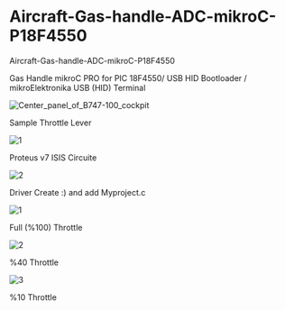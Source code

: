 # Aircraft-Gas-handle-ADC-mikroC-P18F4550
Aircraft-Gas-handle-ADC-mikroC-P18F4550

Gas Handle mikroC PRO for PIC 18F4550/ USB HID Bootloader / mikroElektronika USB (HID) Terminal

![Center_panel_of_B747-100_cockpit](https://user-images.githubusercontent.com/47052707/84162589-38dd1880-aa79-11ea-93d7-299f94171268.jpg)

Sample Throttle Lever

![1](https://user-images.githubusercontent.com/47052707/84162786-6f1a9800-aa79-11ea-8339-4dfdc66866fc.png)

Proteus v7 ISIS Circuite

![2](https://user-images.githubusercontent.com/47052707/84172390-9f1b6880-aa84-11ea-99ec-5cb145598cad.png)

Driver Create :) and add Myproject.c

![1](https://user-images.githubusercontent.com/47052707/84160611-0af6d480-aa77-11ea-9fdd-41ff76f1a4dd.png)

Full (%100) Throttle

![2](https://user-images.githubusercontent.com/47052707/84160635-13e7a600-aa77-11ea-8d1b-227a18d7cdd7.png)

%40 Throttle

![3](https://user-images.githubusercontent.com/47052707/84160667-1ba74a80-aa77-11ea-87c1-4eeddcba1c11.png)

%10 Throttle
